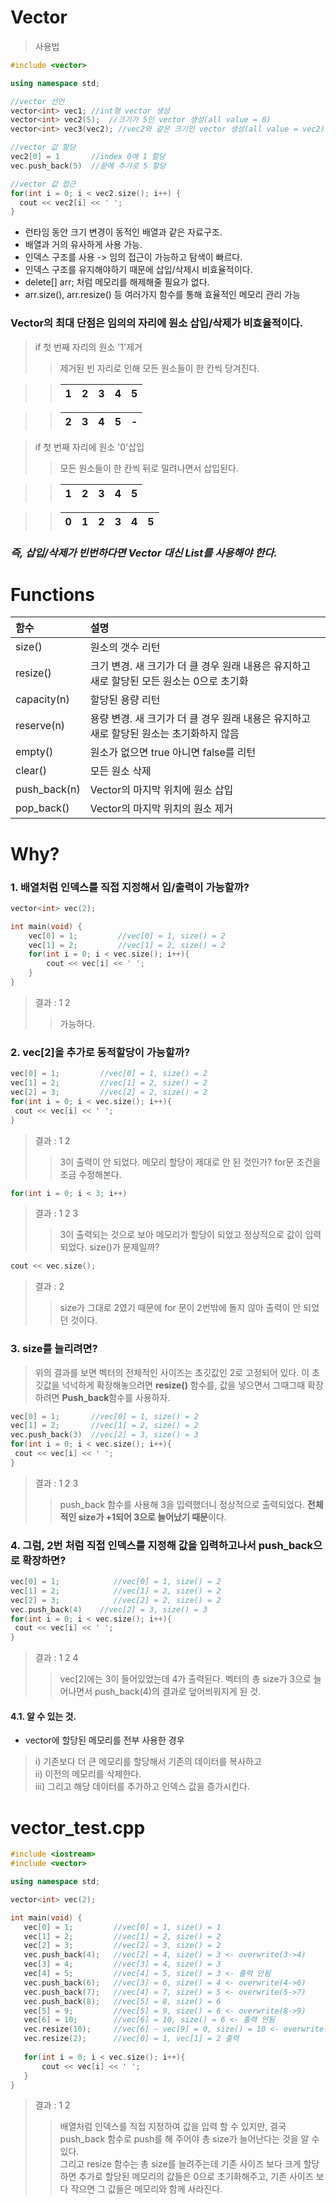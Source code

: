 # Vector
 > 사용법
  ```C++
  #include <vector>

  using namespace std;

  //vector 선언
  vector<int> vec1;	//int형 vector 생성
  vector<int> vec2(5);	//크기가 5인 vector 생성(all value = 0)
  vector<int> vec3(vec2); //vec2와 같은 크기인 vector 생성(all value = vec2)

  //vector 값 할당
  vec2[0] = 1		//index 0에 1 할당
  vec.push_back(5)	//끝에 추가로 5 할당

  //vector 값 접근
  for(int i = 0; i < vec2.size(); i++) {
    cout << vec2[i] << ' ';
  }
  ```
 - 런타임 동안 크기 변경이 동적인 배열과 같은 자료구조.
 - 배열과 거의 유사하게 사용 가능.
 - 인덱스 구조를 사용 -> 임의 접근이 가능하고 탐색이 빠르다.
 - 인덱스 구조를 유지해야하기 때문에 삽입/삭제시 비효율적이다.
 - delete[] arr; 처럼 메모리를 해제해줄 필요가 없다.
 - arr.size(), arr.resize() 등 여러가지 함수를 통해 효율적인 메모리 관리 가능

### Vector의 최대 단점은 임의의 자리에 원소 삽입/삭제가 비효율적이다.
 > if 첫 번째 자리의 원소 '1'제거
 >> 제거된 빈 자리로 인해 모든 원소들이 한 칸씩 당겨진다.
 
 >> | 1 | 2 | 3 | 4 | 5 |
 >> |:-:|:-:|:-:|:-:|:-:|
  
 >> | 2 | 3 | 4 | 5 | - |
 >> |:-:|:-:|:-:|:-:|:-:|
 
 > if 첫 번째 자리에 원소 '0'삽입
 >> 모든 원소들이 한 칸씩 뒤로 밀려나면서 삽입된다.
 
 >> | 1 | 2 | 3 | 4 | 5 |
 >> |:-:|:-:|:-:|:-:|:-:|

 >> | 0 | 1 | 2 | 3 | 4 | 5 |
 >> |:-:|:-:|:-:|:-:|:-:|:-:|

### *즉, 삽입/삭제가 빈번하다면 Vector 대신 List를 사용해야 한다.*

# Functions

| 함수          | 설명             |
| :----------- | :--------------- |
| size()       | 원소의 갯수 리턴 |
| resize()     | 크기 변경. 새 크기가 더 클 경우 원래 내용은 유지하고 새로 할당된 모든 원소는 0으로 초기화 |
| capacity(n)  | 할당된 용량 리턴 |
| reserve(n)   | 용량 변경. 새 크기가 더 클 경우 원래 내용은 유지하고 새로 할당된 원소는 초기화하지 않음 |
| empty()      | 원소가 없으면 true 아니면 false를 리턴 |
| clear()      | 모든 원소 삭제 |
| push_back(n) | Vector의 마지막 위치에 원소 삽입 |
| pop_back()   | Vector의 마지막 위치의 원소 제거 |

# Why?
 ### 1. 배열처럼 인덱스를 직접 지정해서 입/출력이 가능할까?
```C++
vector<int> vec(2);

int main(void) {
	vec[0] = 1;			//vec[0] = 1, size() = 2
	vec[1] = 2;			//vec[1] = 2, size() = 2
	for(int i = 0; i < vec.size(); i++){
		cout << vec[i] << ' ';
	}
}
```
>결과 : 1 2
>>가능하다.

### 2. vec[2]을 추가로 동적할당이 가능할까?
```C++
vec[0] = 1;			//vec[0] = 1, size() = 2
vec[1] = 2;			//vec[1] = 2, size() = 2
vec[2] = 3;			//vec[2] = 2, size() = 2
for(int i = 0; i < vec.size(); i++){
 cout << vec[i] << ' ';
}
```
>결과 : 1 2
>>3이 출력이 안 되었다. 메모리 할당이 제대로 안 된 것인가?
>>for문 조건을 조금 수정해본다.
```C++
for(int i = 0; i < 3; i++)
```
>결과 : 1 2 3
>>3이 출력되는 것으로 보아 메모리가 할당이 되었고 정상적으로 값이 입력되었다. size()가 문제일까?
```C++
cout << vec.size();
```
>결과 : 2
>>size가 그대로 2였기 때문에 for 문이 2번밖에 돌지 않아 출력이 안 되었던 것이다.

### 3. size를 늘리려면?
> 위의 결과를 보면 벡터의 전체적인 사이즈는 초깃값인 2로 고정되어 있다. 이 초깃값을 넉넉하게 확장해놓으려면 **resize()** 함수를,
값을 넣으면서 그때그때 확장하려면 **Push_back**함수를 사용하자.
```C++
vec[0] = 1;       //vec[0] = 1, size() = 2
vec[1] = 2;       //vec[1] = 2, size() = 2
vec.push_back(3)  //vec[2] = 3, size() = 3
for(int i = 0; i < vec.size(); i++){
 cout << vec[i] << ' ';
}
```
>결과 : 1 2 3
>>push_back 함수를 사용해 3을 입력했더니 정상적으로 출력되었다. **전체적인 size가 +1되어 3으로 늘어났기 때문**이다.

### 4. 그럼, 2번 처럼 직접 인덱스를 지정해 값을 입력하고나서 push_back으로 확장하면?
```C++
vec[0] = 1;			   //vec[0] = 1, size() = 2
vec[1] = 2;			   //vec[1] = 2, size() = 2
vec[2] = 3;			   //vec[2] = 2, size() = 2
vec.push_back(4)	//vec[2] = 3, size() = 3
for(int i = 0; i < vec.size(); i++){
 cout << vec[i] << ' ';
}
```
>결과 : 1 2 4
>>vec[2]에는 3이 들어있었는데 4가 출력된다. 벡터의 총 size가 3으로 늘어나면서 push_back(4)의 결과로 덮어씌워지게 된 것.

#### 4.1. 알 수 있는 것.
 - vector에 할당된 메모리를 전부 사용한 경우
 > i) 기존보다 더 큰 메모리를 할당해서 기존의 데이터를 복사하고  
  ii) 이전의 메모리를 삭제한다.  
 iii) 그리고 해당 데이터를 추가하고 인덱스 값을 증가시킨다.
 
 # vector_test.cpp
 ```C++
 #include <iostream>
#include <vector>

using namespace std;

vector<int> vec(2);

int main(void) {
	vec[0] = 1;			//vec[0] = 1, size() = 1
	vec[1] = 2;			//vec[1] = 2, size() = 2
	vec[2] = 3;			//vec[2] = 3, size() = 2 
	vec.push_back(4); 	//vec[2] = 4, size() = 3 <- overwrite(3->4)
	vec[3] = 4;			//vec[3] = 4, size() = 3 
	vec[4] = 5;			//vec[4] = 5, size() = 3 <- 출력 안됨
	vec.push_back(6);	//vec[3] = 6, size() = 4 <- overwrite(4->6)
	vec.push_back(7);	//vec[4] = 7, size() = 5 <- overwrite(5->7)
	vec.push_back(8);	//vec[5] = 8, size() = 6
	vec[5] = 9;			//vec[5] = 9, size() = 6 <- overwrite(8->9) 
	vec[6] = 10;		//vec[6] = 10, size() = 6 <- 출력 안됨 
	vec.resize(10);		//vec[6] ~ vec[9] = 0, size() = 10 <- overwrite(10->0) 
	vec.resize(2);		//vec[0] = 1, vec[1] = 2 출력
	
	for(int i = 0; i < vec.size(); i++){
		cout << vec[i] << ' ';
	}
}
 ```
 >결과 : 1 2
 >> 배열처럼 인덱스를 직접 지정하여 값을 입력 할 수 있지만, 
 결국 push_back 함수로 push를 해 주어야 총 size가 늘어난다는 것을 알 수 있다.  
	그리고 resize 함수는 총 size를 늘려주는데 기존 사이즈 보다 크게 할당하면
	추가로 할당된 메모리의 값들은 0으로 초기화해주고,
	기존 사이즈 보다 작으면 그 값들은 메모리와 함께 사라진다.